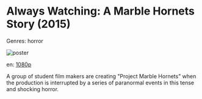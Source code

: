 # Always Watching: A Marble Hornets Story (2015)

Genres: horror

![poster](http://image.tmdb.org/t/p/w500/aCPbjeshoeyrw6uPlgtXSrr1AaR.jpg)

en:
  [1080p](magnet:?xt=urn:btih:ac832a775d3fa0e1d0f723a4761feb4158fd6372&dn=Always+Watching%3A+A+Marble+Hornets+Story+%282015%29+1080p+BrRip+x264+-+YIFY&tr=udp%3A%2F%2Ftracker.openbittorrent.com%3A80%2Fannounce&tr=udp%3A%2F%2Fglotorrents.pw%3A6969%2Fannounce&tr=udp%3A%2F%2Ftracker.openbittorrent.com%3A80%2Fannounce&tr=udp%3A%2F%2Ftracker.opentrackr.org%3A1337%2Fannounce&tr=udp%3A%2F%2Fzer0day.to%3A1337%2Fannounce&tr=udp%3A%2F%2Ftracker.coppersurfer.tk%3A6969%2Fannounce)
  


A group of student film makers are creating "Project Marble Hornets" when the production is interrupted by a series of paranormal events in this tense and shocking horror.